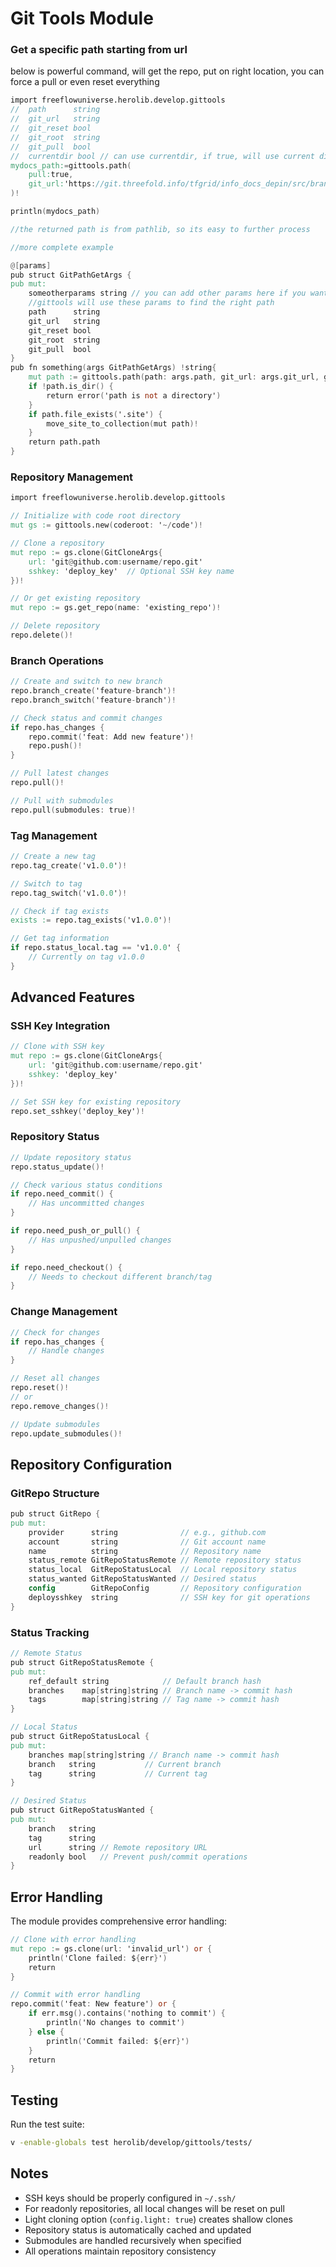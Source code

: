 # Git Tools Module

### Get a specific path starting from url

below is powerful command, will get the repo, put on right location, you can force a pull or even reset everything

```v
import freeflowuniverse.herolib.develop.gittools
// 	path      string
// 	git_url   string
// 	git_reset bool
// 	git_root  string
// 	git_pull  bool
//  currentdir bool // can use currentdir, if true, will use current directory as base path if not giturl or path specified
mydocs_path:=gittools.path(
    pull:true,
    git_url:'https://git.threefold.info/tfgrid/info_docs_depin/src/branch/main/docs'
)!

println(mydocs_path)

//the returned path is from pathlib, so its easy to further process

//more complete example

@[params]
pub struct GitPathGetArgs {
pub mut:
    someotherparams string // you can add other params here if you want
    //gittools will use these params to find the right path
	path      string
	git_url   string
	git_reset bool
	git_root  string
	git_pull  bool
}
pub fn something(args GitPathGetArgs) !string{
    mut path := gittools.path(path: args.path, git_url: args.git_url, git_reset: args.git_reset, git_root: args.git_root, git_pull: args.git_pull)!
	if !path.is_dir() {
		return error('path is not a directory')
	}
	if path.file_exists('.site') {
		move_site_to_collection(mut path)!
	}
    return path.path
}

```

### Repository Management

```v
import freeflowuniverse.herolib.develop.gittools

// Initialize with code root directory
mut gs := gittools.new(coderoot: '~/code')!

// Clone a repository
mut repo := gs.clone(GitCloneArgs{
    url: 'git@github.com:username/repo.git'
    sshkey: 'deploy_key'  // Optional SSH key name
})!

// Or get existing repository
mut repo := gs.get_repo(name: 'existing_repo')!

// Delete repository
repo.delete()!
```

### Branch Operations

```v
// Create and switch to new branch
repo.branch_create('feature-branch')!
repo.branch_switch('feature-branch')!

// Check status and commit changes
if repo.has_changes {
    repo.commit('feat: Add new feature')!
    repo.push()!
}

// Pull latest changes
repo.pull()!

// Pull with submodules
repo.pull(submodules: true)!
```

### Tag Management

```v
// Create a new tag
repo.tag_create('v1.0.0')!

// Switch to tag
repo.tag_switch('v1.0.0')!

// Check if tag exists
exists := repo.tag_exists('v1.0.0')!

// Get tag information
if repo.status_local.tag == 'v1.0.0' {
    // Currently on tag v1.0.0
}
```

## Advanced Features

### SSH Key Integration

```v
// Clone with SSH key
mut repo := gs.clone(GitCloneArgs{
    url: 'git@github.com:username/repo.git'
    sshkey: 'deploy_key'
})!

// Set SSH key for existing repository
repo.set_sshkey('deploy_key')!
```

### Repository Status

```v
// Update repository status
repo.status_update()!

// Check various status conditions
if repo.need_commit() {
    // Has uncommitted changes
}

if repo.need_push_or_pull() {
    // Has unpushed/unpulled changes
}

if repo.need_checkout() {
    // Needs to checkout different branch/tag
}
```

### Change Management

```v
// Check for changes
if repo.has_changes {
    // Handle changes
}

// Reset all changes
repo.reset()!
// or
repo.remove_changes()!

// Update submodules
repo.update_submodules()!
```

## Repository Configuration

### GitRepo Structure

```v
pub struct GitRepo {
pub mut:
    provider      string              // e.g., github.com
    account       string              // Git account name
    name          string              // Repository name
    status_remote GitRepoStatusRemote // Remote repository status
    status_local  GitRepoStatusLocal  // Local repository status
    status_wanted GitRepoStatusWanted // Desired status
    config        GitRepoConfig       // Repository configuration
    deploysshkey  string              // SSH key for git operations
}
```

### Status Tracking

```v
// Remote Status
pub struct GitRepoStatusRemote {
pub mut:
    ref_default string            // Default branch hash
    branches    map[string]string // Branch name -> commit hash
    tags        map[string]string // Tag name -> commit hash
}

// Local Status
pub struct GitRepoStatusLocal {
pub mut:
    branches map[string]string // Branch name -> commit hash
    branch   string           // Current branch
    tag      string           // Current tag
}

// Desired Status
pub struct GitRepoStatusWanted {
pub mut:
    branch   string
    tag      string
    url      string // Remote repository URL
    readonly bool   // Prevent push/commit operations
}
```

## Error Handling

The module provides comprehensive error handling:

```v
// Clone with error handling
mut repo := gs.clone(url: 'invalid_url') or {
    println('Clone failed: ${err}')
    return
}

// Commit with error handling
repo.commit('feat: New feature') or {
    if err.msg().contains('nothing to commit') {
        println('No changes to commit')
    } else {
        println('Commit failed: ${err}')
    }
    return
}
```

## Testing

Run the test suite:

```bash
v -enable-globals test herolib/develop/gittools/tests/
```

## Notes

- SSH keys should be properly configured in `~/.ssh/`
- For readonly repositories, all local changes will be reset on pull
- Light cloning option (`config.light: true`) creates shallow clones
- Repository status is automatically cached and updated
- Submodules are handled recursively when specified
- All operations maintain repository consistency
